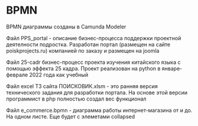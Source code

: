 # BPMN
BPMN диаграммы созданы в Camunda Modeler

Файл PPS_portal - описание бизнес-процесса поддержки проектной деятелности подростка. 
Разработан портал (размещен на сайте poiskprojects.ru) компанией по заказу и размещен на joomla

Файл 25-cadr бизнес-процесс проекта изучения китайского языка с помощью эффекта 25 кадра. Проект реализован на python в январе-феврале 2022 года как учебный

Файл excel ТЗ сайта ПОИСКОВИК.xlsm - это ранняя версия технического задания для разработки портала. На основе этой версии программист в php полностью создал вес функционал

Файл e_commerce.bpmn - диаграмма работы интернет-магазина от и до. На одном листе. Еще будет с элеметами collapsed
